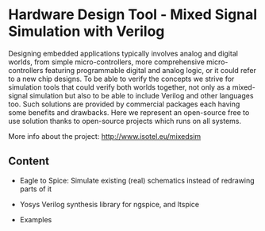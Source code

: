 # Hardware Design Tool - Mixed Signal Simulation with Verilog

Designing embedded applications typically involves analog and digital worlds, 
from simple micro-controllers, more comprehensive micro-controllers featuring 
programmable digital and analog logic, or it could refer to a new chip designs. 
To be able to verify the concepts we strive for simulation tools that could verify 
both worlds together, not only as a mixed-signal simulation but also to be able to 
include Verilog and other languages too. Such solutions are provided by commercial 
packages each having some benefits and drawbacks. Here we represent an open-source
free to use solution thanks to open-source projects which runs on all systems.

More info about the project: http://www.isotel.eu/mixedsim

## Content

- Eagle to Spice: Simulate existing (real) schematics instead of redrawing parts of it

- Yosys Verilog synthesis library for ngspice, and ltspice

- Examples
